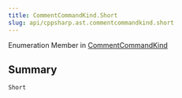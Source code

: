 ```yaml
---
title: CommentCommandKind.Short
slug: api/cppsharp.ast.commentcommandkind.short
---
```

Enumeration Member in [CommentCommandKind](/api/cppsharp/ast/commentcommandkind)

## Summary



```csharp
Short
```

